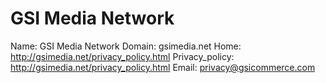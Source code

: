 
# GSI Media Network

Name: GSI Media Network
Domain: gsimedia.net
Home: http://gsimedia.net/privacy_policy.html
Privacy_policy: http://gsimedia.net/privacy_policy.html
Email: privacy@gsicommerce.com
